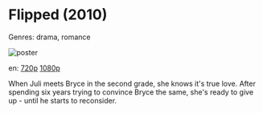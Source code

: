 # Flipped (2010)

Genres: drama, romance

![poster](http://image.tmdb.org/t/p/w500/tsapnv2AeIrWq7J68xQSQrGGh9i.jpg)

en:
  [720p](magnet:?xt=urn:btih:E1E9BCF1DA2E21FBA8C2BB865F9201F3F71E4723&tr=udp://glotorrents.pw:6969/announce&tr=udp://tracker.opentrackr.org:1337/announce&tr=udp://torrent.gresille.org:80/announce&tr=udp://tracker.openbittorrent.com:80&tr=udp://tracker.coppersurfer.tk:6969&tr=udp://tracker.leechers-paradise.org:6969&tr=udp://p4p.arenabg.ch:1337&tr=udp://tracker.internetwarriors.net:1337)
  [1080p](magnet:?xt=urn:btih:f51a5cd997f5c0c548afe1a102121e016e55c6e2&dn=Flipped+%282010%29+1080p+BrRip+x264+-+YIFY&tr=udp%3A%2F%2Ftracker.openbittorrent.com%3A80%2Fannounce&tr=udp%3A%2F%2Fglotorrents.pw%3A6969%2Fannounce&tr=udp%3A%2F%2Ftracker.openbittorrent.com%3A80%2Fannounce&tr=udp%3A%2F%2Ftracker.opentrackr.org%3A1337%2Fannounce&tr=udp%3A%2F%2Fzer0day.to%3A1337%2Fannounce&tr=udp%3A%2F%2Ftracker.coppersurfer.tk%3A6969%2Fannounce)
  


When Juli meets Bryce in the second grade, she knows it's true love. After spending six years trying to convince Bryce the same, she's ready to give up - until he starts to reconsider.